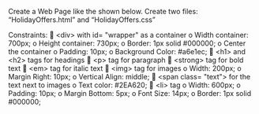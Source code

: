 Create a Web Page like the shown below.
Create two files: “HolidayOffers.html” and “HolidayOffers.css”

Constraints:
 &lt;div&gt; with id= &quot;wrapper&quot; as a container
o Width container: 700px;
o Height container: 730px;
o Border: 1px solid #000000;
o Center the container
o Padding: 10px;
o Background Color: #a6e1ec;
 &lt;h1&gt; and &lt;h2&gt; tags for headings
 &lt;p&gt; tag for paragraph
 &lt;strong&gt; tag for bold text
 &lt;em&gt; tag for italic text
 &lt;img&gt; tag for images
o Width: 200px;
o Margin Right: 10px;
o Vertical Align: middle;
 &lt;span class= &quot;text&quot;&gt; for the text next to images
o Text color: #2EA620;
 &lt;li&gt; tag
o Width: 600px;
o Padding: 10px;
o Margin Bottom: 5px;
o Font Size: 14px;
o Border: 1px solid #000000;

